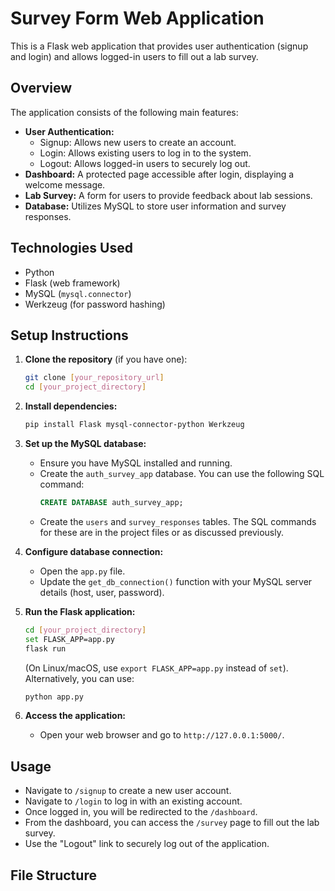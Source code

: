 # Survey Form Web Application

This is a Flask web application that provides user authentication (signup and login) and allows logged-in users to fill out a lab survey.

## Overview

The application consists of the following main features:

* **User Authentication:**
    * Signup: Allows new users to create an account.
    * Login: Allows existing users to log in to the system.
    * Logout: Allows logged-in users to securely log out.
* **Dashboard:** A protected page accessible after login, displaying a welcome message.
* **Lab Survey:** A form for users to provide feedback about lab sessions.
* **Database:** Utilizes MySQL to store user information and survey responses.

## Technologies Used

* Python
* Flask (web framework)
* MySQL (`mysql.connector`)
* Werkzeug (for password hashing)

## Setup Instructions

1.  **Clone the repository** (if you have one):
    ```bash
    git clone [your_repository_url]
    cd [your_project_directory]
    ```

2.  **Install dependencies:**
    ```bash
    pip install Flask mysql-connector-python Werkzeug
    ```

3.  **Set up the MySQL database:**
    * Ensure you have MySQL installed and running.
    * Create the `auth_survey_app` database. You can use the following SQL command:
        ```sql
        CREATE DATABASE auth_survey_app;
        ```
    * Create the `users` and `survey_responses` tables. The SQL commands for these are in the project files or as discussed previously.

4.  **Configure database connection:**
    * Open the `app.py` file.
    * Update the `get_db_connection()` function with your MySQL server details (host, user, password).

5.  **Run the Flask application:**
    ```bash
    cd [your_project_directory]
    set FLASK_APP=app.py
    flask run
    ```
    (On Linux/macOS, use `export FLASK_APP=app.py` instead of `set`).
    Alternatively, you can use:
    ```bash
    python app.py
    ```

6.  **Access the application:**
    * Open your web browser and go to `http://127.0.0.1:5000/`.

## Usage

* Navigate to `/signup` to create a new user account.
* Navigate to `/login` to log in with an existing account.
* Once logged in, you will be redirected to the `/dashboard`.
* From the dashboard, you can access the `/survey` page to fill out the lab survey.
* Use the "Logout" link to securely log out of the application.

## File Structure
